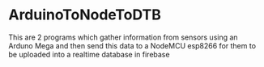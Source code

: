 # ArduinoToNodeToDTB
This are 2 programs which gather information from sensors using an Arduno Mega and then send this data to a NodeMCU esp8266 for them to be uploaded into a realtime database in firebase
